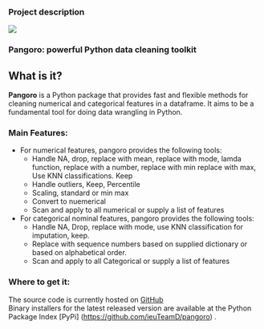 ### Project description 

![](https://svgshare.com/i/euv.svg)


### Pangoro: powerful Python data cleaning toolkit
## What is it?
**Pangoro** is a Python package that provides fast and flexible methods for cleaning numerical and categorical features in a dataframe. It aims to be a fundamental tool for doing data wrangling in Python.

### Main Features:
* For numerical features, pangoro provides the following tools:
  * Handle NA, drop, replace with mean, replace with mode, lamda function, replace with a number, replace with min replace with max, Use KNN classifications. Keep
  * Handle outliers, Keep, Percentile
  * Scaling, standard or min max
  * Convert to nuemerical
  * Scan and apply to all numerical or supply a list of features
* For categorical nominal features, pangoro provides the following tools:
  * Handle NA, Drop, replace with mode, use KNN classification for imputation, keep.
  * Replace with sequence numbers based on supplied dictionary or based on alphabetical order.
  * Scan and apply to all Categorical or supply a list of features
  
### Where to get it:
The source code is currently hosted on [GitHub](https://github.com/ieuTeamD/pangoro)<br />
Binary installers for the latest released version are available at the Python Package Index [PyPi] (https://github.com/ieuTeamD/pangoro) .
